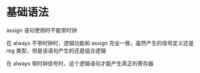 ﻿# 基础语法
assign 语句使用时不能带时钟

在 always 不带时钟时，逻辑功能和 assign 完全一致，虽然产生的信号定义还是 reg 类型，但是该语句产生的还是组合逻辑

在 always 带时钟信号时，这个逻辑语句才能产生真正的寄存器

